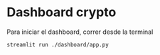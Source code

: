 # Dashboard crypto

Para iniciar el dashboard, correr desde la terminal

```bash
streamlit run ./dashboard/app.py
```